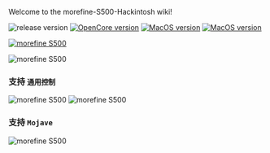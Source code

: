 Welcome to the morefine-S500-Hackintosh wiki!

![release version](https://img.shields.io/github/v/release/daliansky/morefine-s500-hackintosh?style=for-the-badge) 
[![OpenCore version](https://img.shields.io/badge/OpenCore-0.7.7-informational.svg)](https://github.com/acidanthera/OpenCorePkg) [![MacOS version](https://img.shields.io/badge/Monterey-12.2%2021D49-informational.svg)](https://www.apple.com/macos) [![MacOS version](https://img.shields.io/badge/Bigsur-11.6.3%2020G415-informational.svg)](https://www.apple.com/macos)

[![morefine S500](https://raw.githubusercontent.com/daliansky/morefine-S500-Hackintosh/main/ScreenShots/S5003.png)](https://hackintosher.taobao.com)

![morefine S500](https://raw.githubusercontent.com/daliansky/morefine-S500-Hackintosh/main/ScreenShots/S5002.png)

### 支持 `通用控制`
![morefine S500](https://raw.githubusercontent.com/daliansky/morefine-S500-Hackintosh/main/ScreenShots/uc1.jpg)
![morefine S500](https://raw.githubusercontent.com/daliansky/morefine-S500-Hackintosh/main/ScreenShots/uc2.jpg)

### 支持 `Mojave`
![morefine S500](https://raw.githubusercontent.com/daliansky/morefine-S500-Hackintosh/main/ScreenShots/Mojave_for_S500.png)
